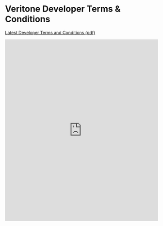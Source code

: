 # Veritone Developer Terms & Conditions

[Latest Developer Terms and Conditions (pdf)](https://s3.amazonaws.com/static.veritone.com/terms/VDA+Terms+and+Conditions+(20210125).pdf)

<!-- markdownlint-disable no-inline-html -->
<embed src="https://drive.google.com/viewerng/viewer?embedded=true&url=https://s3.amazonaws.com/static.veritone.com/terms/VDATermsAndConditions-2020Q2.pdf" width="100%" height="600px">
